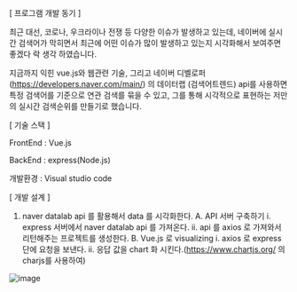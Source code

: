 [ 프로그램 개발 동기 ]

최근 대선, 코로나, 우크라이나 전쟁 등 다양한 이슈가 발생하고 있는데, 네이버에 실시간 검색어가 막히면서 최근에 어떤 이슈가 많이 발생하고 있는지 시각화해서 보여주면 좋겠다 락 생각 하였습니다.

지금까지 익힌 vue.js와 웹관련 기술, 그리고 네이버 디벨로퍼(https://developers.naver.com/main/) 의 	데이터랩 (검색어트렌드) api를 사용하면 특정 검색어를 기준으로 연관 검색를 묶을 수 있고, 그를 통해 시각적으로 표현하는 저만의 실시간 검색순위를 만들기로 했습니다.

[ 기술 스택 ]

FrontEnd :  Vue.js

BackEnd :  express(Node.js)

개발환경 : Visual studio code


[ 개발 설계 ]

1. naver datalab api 를 활용해서 data 를 시각화한다.
  A. API 서버 구축하기
    i. express 서버에서 naver datalab api 를 가져온다.
    ii. api 를 axios 로 가져와서 리턴해주는 프로젝트를 생성한다.
  B. Vue.js 로 visualizing
    i. axios 로 express 단에 요청을 보낸다.
    ii. 응답 값을 chart 화 시킨다.(https://www.chartjs.org/ 의 charjs를 사용하여)
    

![image](https://user-images.githubusercontent.com/57944215/205061806-d0da6f68-22dd-47ab-a0bb-6cd1ae3df7d0.png)

    


